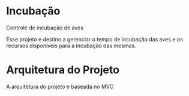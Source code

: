 # Incubação
Controle de incubação de aves 


Esse projeto e destino a gerenciar o tempo de incubação das aves e os recursos disponíveis para a incubação das mesmas.


# Arquitetura do Projeto


  A arquitetura do projeto e baseada no MVC 
